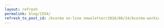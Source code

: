 ```yaml
---
layout: refresh
permalink: blog/1554/
refresh_to_post_id: /bcorma on-line newsletter/2016/06/24/bcorma-working-with-blue-mountain-motorcycle-club-to-provide-incredible-north-shore-riding-opportunities
---
```

